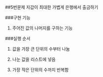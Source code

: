 
##5번문제 지갑이 최대한 가볍게 은행에서 출금하기

###구현 기능

1. 주어진 값의 나머지를 구하는 기능

###실행 순서

1. 값을 가장 큰 단위의 수부터 나눔

2. 나눈 값을 리스트에 넣음

3. 가장 작은 단위의 수까지 반복함